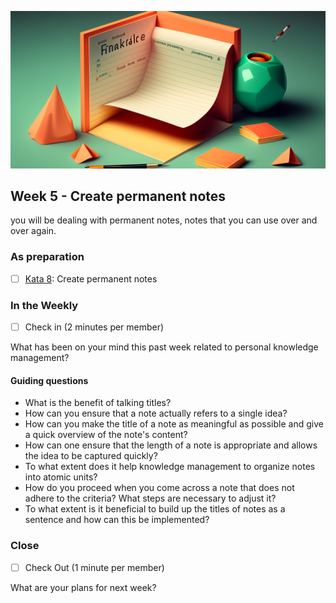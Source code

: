 ![Note length](images/woche5.png)

## Week 5 - Create permanent notes

you will be dealing with permanent notes, notes that you can use over and over again.

### As preparation

- [ ] [Kata 8](2-1-Kata-8.md): Create permanent notes

### In the Weekly

- [ ] Check in (2 minutes per member)

What has been on your mind this past week related to personal knowledge management?

#### Guiding questions

- What is the benefit of talking titles?
- How can you ensure that a note actually refers to a single idea?
- How can you make the title of a note as meaningful as possible and give a quick overview of the note's content?
- How can one ensure that the length of a note is appropriate and allows the idea to be captured quickly?
- To what extent does it help knowledge management to organize notes into atomic units?
- How do you proceed when you come across a note that does not adhere to the criteria? What steps are necessary to adjust it?
- To what extent is it beneficial to build up the titles of notes as a sentence and how can this be implemented?


### Close

- [ ] Check Out (1 minute per member)

What are your plans for next week?

<script src="https://giscus.app/client.js"
        data-repo="cogneon/lernos-zettelkasten"
        data-repo-id="R_kgDOI5YY1w"
        data-category="Announcements"
        data-category-id="DIC_kwDOI5YY184CUTx3"
        data-mapping="pathname"
        data-strict="0"
        data-reactions-enabled="1"
        data-emit-metadata="0"
        data-input-position="bottom"
        data-theme="light"
        data-lang="de"
        crossorigin="anonymous"
        async>
</script>

